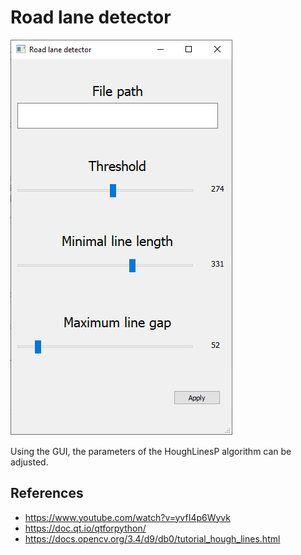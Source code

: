 # Road lane detector

![image](images/program.png)


Using the GUI, the parameters of the HoughLinesP algorithm can be adjusted.

## References
  - https://www.youtube.com/watch?v=yvfI4p6Wyvk
  - https://doc.qt.io/qtforpython/
  - https://docs.opencv.org/3.4/d9/db0/tutorial_hough_lines.html
